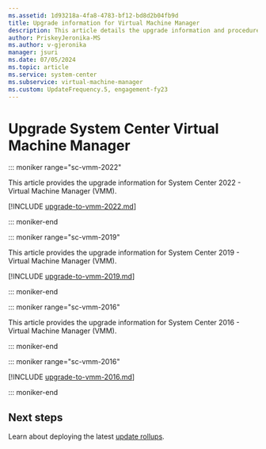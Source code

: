 ```yaml
---
ms.assetid: 1d93218a-4fa8-4783-bf12-bd8d2b04fb9d
title: Upgrade information for Virtual Machine Manager
description: This article details the upgrade information and procedures for Virtual Machine Manager.
author: PriskeyJeronika-MS
ms.author: v-gjeronika
manager: jsuri
ms.date: 07/05/2024
ms.topic: article
ms.service: system-center
ms.subservice: virtual-machine-manager
ms.custom: UpdateFrequency.5, engagement-fy23
---
```


# Upgrade System Center Virtual Machine Manager

::: moniker range="sc-vmm-2022"

This article provides the upgrade information for System Center 2022 - Virtual Machine Manager (VMM).

[!INCLUDE [upgrade-to-vmm-2022.md](../includes/upgrade-to-vmm-2022.md)]

::: moniker-end

::: moniker range="sc-vmm-2019"

This article provides the upgrade information for System Center 2019 - Virtual Machine Manager (VMM).

[!INCLUDE [upgrade-to-vmm-2019.md](../includes/upgrade-to-vmm-2019.md)]

::: moniker-end


::: moniker range="sc-vmm-2016"

This article provides the upgrade information for System Center 2016 - Virtual Machine Manager (VMM).

::: moniker-end


::: moniker range="sc-vmm-2016"

[!INCLUDE [upgrade-to-vmm-2016.md](../includes/upgrade-to-vmm-2016.md)]

::: moniker-end

## Next steps

Learn about deploying the latest [update rollups](update-rollups.md).
